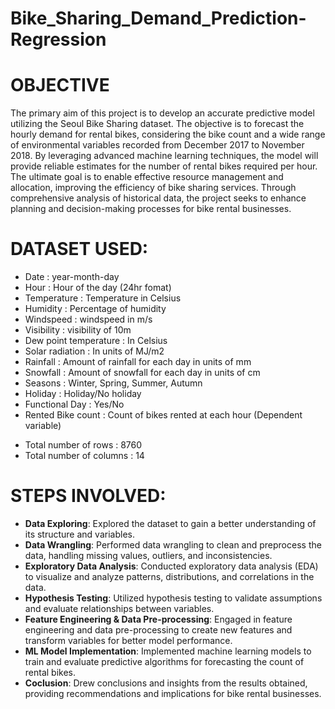 # Bike_Sharing_Demand_Prediction-Regression

# OBJECTIVE

The primary aim of this project is to develop an accurate predictive model utilizing the Seoul Bike Sharing dataset. The objective is to forecast the hourly demand for rental bikes, considering the bike count and a wide range of environmental variables recorded from December 2017 to November 2018. By leveraging advanced machine learning techniques, the model will provide reliable estimates for the number of rental bikes required per hour. The ultimate goal is to enable effective resource management and allocation, improving the efficiency of bike sharing services. Through comprehensive analysis of historical data, the project seeks to enhance planning and decision-making processes for bike rental businesses.

# DATASET USED:
- Date : year-month-day
- Hour : Hour of the day (24hr fomat)
- Temperature : Temperature in Celsius
- Humidity : Percentage of humidity
- Windspeed : windspeed in m/s
- Visibility : visibility of 10m
- Dew point temperature : In Celsius
- Solar radiation : In units of MJ/m2
- Rainfall : Amount of rainfall for each day in units of mm
- Snowfall : Amount of snowfall for each day in units of cm
- Seasons : Winter, Spring, Summer, Autumn
- Holiday : Holiday/No holiday
- Functional Day : Yes/No
- Rented Bike count : Count of bikes rented at each hour (Dependent variable)

* Total number of rows    : 8760
* Total number of columns : 14

# STEPS INVOLVED:
- **Data Exploring**: Explored the dataset to gain a better understanding of its structure and variables.
- **Data Wrangling**: Performed data wrangling to clean and preprocess the data, handling missing values, outliers, and inconsistencies.
- **Exploratory Data Analysis**: Conducted exploratory data analysis (EDA) to visualize and analyze patterns, distributions, and correlations in the data.
- **Hypothesis Testing**: Utilized hypothesis testing to validate assumptions and evaluate relationships between variables.
- **Feature Engineering & Data Pre-processing**: Engaged in feature engineering and data pre-processing to create new features and transform variables for better model performance.
- **ML Model Implementation**: Implemented machine learning models to train and evaluate predictive algorithms for forecasting the count of rental bikes.
- **Coclusion**: Drew conclusions and insights from the results obtained, providing recommendations and implications for bike rental businesses.
